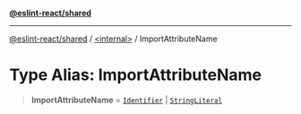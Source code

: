 [**@eslint-react/shared**](../../README.md)

***

[@eslint-react/shared](../../README.md) / [\<internal\>](../README.md) / ImportAttributeName

# Type Alias: ImportAttributeName

> **ImportAttributeName** = [`Identifier`](../interfaces/Identifier-1.md) \| [`StringLiteral`](../interfaces/StringLiteral-1.md)
